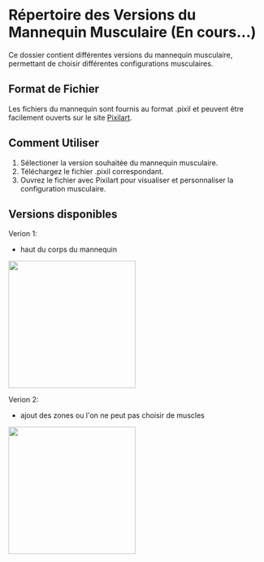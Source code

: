 # Répertoire des Versions du Mannequin Musculaire (En cours...)

Ce dossier contient différentes versions du mannequin musculaire, permettant de choisir différentes configurations musculaires.

## Format de Fichier
Les fichiers du mannequin sont fournis au format .pixil et peuvent être facilement ouverts sur le site [Pixilart](https://www.pixilart.com/).

## Comment Utiliser
1. Sélectioner la version souhaitée du mannequin musculaire.
2. Téléchargez le fichier .pixil correspondant.
3. Ouvrez le fichier avec Pixilart pour visualiser et personnaliser la configuration musculaire.

## Versions disponibles
Verion 1:  
  - haut du corps du mannequin
<img src='https://github.com/Syhkii/SportiPal/blob/main/corps_ref/Mannequin_Image_1.png' width='250'>

Verion 2:  
  - ajout des zones ou l'on ne peut pas choisir de muscles  
<img src='https://github.com/Syhkii/SportiPal/blob/main/corps_ref/Mannequin_Image_2.png' width='250'>

